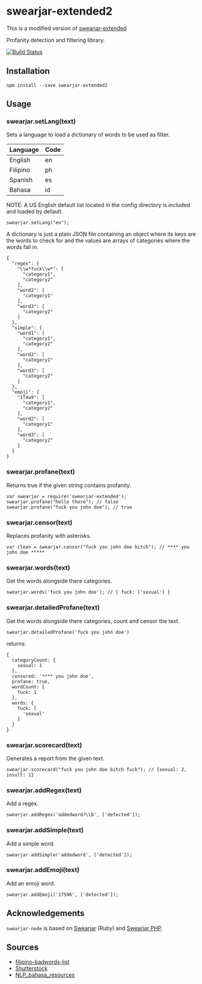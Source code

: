# swearjar-extended2

This is a modified version of [swearjar-extended](https://github.com/ahmedengu/swearjar-node)

Profanity detection and filtering library.

[![Build Status](https://travis-ci.org/raymondjavaxx/swearjar-node.svg?branch=master)](https://travis-ci.org/raymondjavaxx/swearjar-node)

## Installation

    npm install --save swearjar-extended2

## Usage

### swearjar.setLang(text)

Sets a language to load a dictionary of words to be used as filter.

| Language                           | Code              |
| ---------------------------------- | ----------------- |
| English                            | en                |
| Filipino                           | ph                |
| Spanish                            | es                |
| Bahasa                             | id                |

NOTE: A US English default list located in the config directory is included and loaded by default.

    swearjar.setLang("en");

A dictionary is just a plain JSON file containing an object where its keys are the words to check for and the values are arrays of categories where the words fall in.

```
{
  "regex": {
    "\\w*fuck\\w*": [
      "category1",
      "category2"
    ],
    "word2": [
      "category1"
    ],
    "word3": [
      "category2"
    ]
  },
  "simple": {
    "word1": [
      "category1",
      "category2"
    ],
    "word2": [
      "category1"
    ],
    "word3": [
      "category2"
    ]
  },
  "emoji": {
    "1f4a9": [
      "category1",
      "category2"
    ],
    "word2": [
      "category1"
    ],
    "word3": [
      "category2"
    ]
  }
}
```


### swearjar.profane(text)

Returns true if the given string contains profanity.

    var swearjar = require('swearjar-extended');
    swearjar.profane("hello there"); // false
    swearjar.profane("fuck you john doe"); // true

### swearjar.censor(text)

Replaces profanity with asterisks.

    var clean = swearjar.censor("fuck you john doe bitch"); // **** you john doe *****

### swearjar.words(text)

Get the words alongside there categories.

    swearjar.words('fuck you john doe'); // { fuck: ['sexual'] }
    
### swearjar.detailedProfane(text)

Get the words alongside there categories, count and censor the text.

    swearjar.detailedProfane('fuck you john doe')

returns:    
```
{
  categoryCount: {
    sexual: 1
  },
  censored: '**** you john doe',
  profane: true,
  wordCount: {
    fuck: 1
  },
  words: {
    fuck: [
      'sexual'
    ]
  }
}
```

### swearjar.scorecard(text)

Generates a report from the given text.

    swearjar.scorecard("fuck you john doe bitch fuck"); // {sexual: 2, insult: 1}

### swearjar.addRegex(text)

Add a regex.

    swearjar.addRegex('addedword?\\b', ['detected']);

### swearjar.addSimple(text)

Add a simple word.

    swearjar.addSimple('addedword', ['detected']);

### swearjar.addEmoji(text)

Add an emoji word.

    swearjar.addEmoji('1f596', ['detected']);


## Acknowledgements

`swearjar-node` is based on [Swearjar](https://github.com/joshbuddy/swearjar) (Ruby) and [Swearjar PHP](https://github.com/raymondjavaxx/swearjar-php).

## Sources
* [filipino-badwords-list](https://github.com/jromest/filipino-badwords-list)
* [Shutterstock](https://github.com/LDNOOBW/List-of-Dirty-Naughty-Obscene-and-Otherwise-Bad-Words)
* [NLP_bahasa_resources](https://github.com/louisowen6/NLP_bahasa_resources)